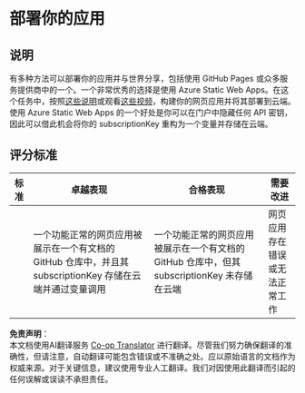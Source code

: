 <!--
CO_OP_TRANSLATOR_METADATA:
{
  "original_hash": "0ccdc1faa676a485c4c6ecbddb9f9067",
  "translation_date": "2025-08-25T00:59:40+00:00",
  "source_file": "3-transport/lessons/3-visualize-location-data/assignment.md",
  "language_code": "zh"
}
-->
# 部署你的应用

## 说明

有多种方法可以部署你的应用并与世界分享，包括使用 GitHub Pages 或众多服务提供商中的一个。一个非常优秀的选择是使用 Azure Static Web Apps。在这个任务中，按照[这些说明](https://github.com/Azure/static-web-apps-cli)或观看[这些视频](https://www.youtube.com/watch?v=ADVGIXciYn8&list=PLlrxD0HtieHgMPeBaDQFx9yNuFxx6S1VG&index=3)，构建你的网页应用并将其部署到云端。使用 Azure Static Web Apps 的一个好处是你可以在门户中隐藏任何 API 密钥，因此可以借此机会将你的 subscriptionKey 重构为一个变量并存储在云端。

## 评分标准

| 标准     | 卓越表现                                                                                                                               | 合格表现                                                                                                            | 需要改进                                   |
| -------- | --------------------------------------------------------------------------------------------------------------------------------------- | ------------------------------------------------------------------------------------------------------------------- | ------------------------------------------ |
|          | 一个功能正常的网页应用被展示在一个有文档的 GitHub 仓库中，并且其 subscriptionKey 存储在云端并通过变量调用                              | 一个功能正常的网页应用被展示在一个有文档的 GitHub 仓库中，但其 subscriptionKey 未存储在云端                           | 网页应用存在错误或无法正常工作             |

**免责声明**：  
本文档使用AI翻译服务 [Co-op Translator](https://github.com/Azure/co-op-translator) 进行翻译。尽管我们努力确保翻译的准确性，但请注意，自动翻译可能包含错误或不准确之处。应以原始语言的文档作为权威来源。对于关键信息，建议使用专业人工翻译。我们对因使用此翻译而引起的任何误解或误读不承担责任。